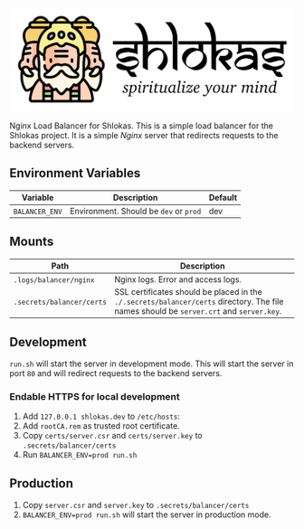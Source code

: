 <a href="https://github.com/akdasa-studios/shlokas">
  <p align="center">
    <img src="https://raw.githubusercontent.com/akdasa-studios/shlokas/main/docs/logo.svg" height="184px"/>
  </p>
</a>

Nginx Load Balancer for Shlokas. This is a simple load balancer for the Shlokas project. It is a simple _Nginx_ server that redirects requests to the backend servers.

## Environment Variables

| Variable       | Description                            | Default |
| -------------- | -------------------------------------- | ------- |
| `BALANCER_ENV` | Environment. Should be `dev` or `prod` | dev     |


## Mounts

| Path                      | Description                                                                                                                                 |
| ------------------------- | ------------------------------------------------------------------------------------------------------------------------------------------- |
| `.logs/balancer/nginx`    | Nginx logs. Error and access logs.                                                                                                          |
| `.secrets/balancer/certs` | SSL certificates should be placed in the `./.secrets/balancer/certs` directory. The file names should be `server.crt` and `server.key`. |


## Development

`run.sh` will start the server in development mode. This will start the server in port `80` and will redirect requests to the backend servers.

### Endable HTTPS for local development

1. Add `127.0.0.1 shlokas.dev` to `/etc/hosts`:
2. Add `rootCA.rem` as trusted root certificate.
3. Copy `certs/server.csr` and `certs/server.key` to `.secrets/balancer/certs`
4. Run `BALANCER_ENV=prod run.sh`


## Production

1. Copy `server.csr` and `server.key` to `.secrets/balancer/certs`
2. `BALANCER_ENV=prod run.sh` will start the server in production mode.

